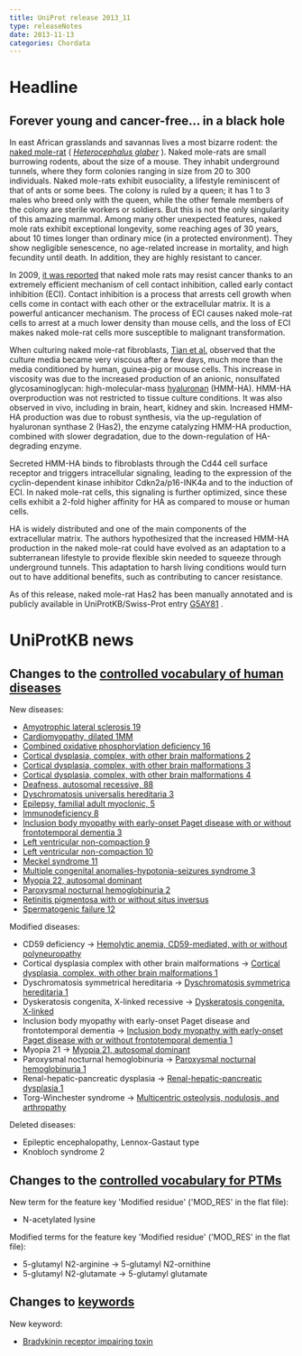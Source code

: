 ```yaml
---
title: UniProt release 2013_11
type: releaseNotes
date: 2013-11-13
categories: Chordata
---
```


# Headline

## Forever young and cancer-free... in a black hole

In east African grasslands and savannas lives a most bizarre rodent: the [naked mole-rat](http://en.wikipedia.org/wiki/Naked_mole_rat) ( [_Heterocephalus glaber_](https://www.uniprot.org/taxonomy/10181) ). Naked mole-rats are small burrowing rodents, about the size of a mouse. They inhabit underground tunnels, where they form colonies ranging in size from 20 to 300 individuals. Naked mole-rats exhibit eusociality, a lifestyle reminiscent of that of ants or some bees. The colony is ruled by a queen; it has 1 to 3 males who breed only with the queen, while the other female members of the colony are sterile workers or soldiers. But this is not the only singularity of this amazing mammal. Among many other unexpected features, naked mole rats exhibit exceptional longevity, some reaching ages of 30 years, about 10 times longer than ordinary mice (in a protected environment). They show negligible senescence, no age-related increase in mortality, and high fecundity until death. In addition, they are highly resistant to cancer.

In 2009, [it was reported](http://www.ncbi.nlm.nih.gov/pubmed/19858485) that naked mole rats may resist cancer thanks to an extremely efficient mechanism of cell contact inhibition, called early contact inhibition (ECI). Contact inhibition is a process that arrests cell growth when cells come in contact with each other or the extracellular matrix. It is a powerful anticancer mechanism. The process of ECI causes naked mole-rat cells to arrest at a much lower density than mouse cells, and the loss of ECI makes naked mole-rat cells more susceptible to malignant transformation.

When culturing naked mole-rat fibroblasts, [Tian et al.](http://www.ncbi.nlm.nih.gov/pubmed/23783513) observed that the culture media became very viscous after a few days, much more than the media conditioned by human, guinea-pig or mouse cells. This increase in viscosity was due to the increased production of an anionic, nonsulfated glycosaminoglycan: high-molecular-mass [hyaluronan](http://www.ncbi.nlm.nih.gov/pubmed/1563592) (HMM-HA). HMM-HA overproduction was not restricted to tissue culture conditions. It was also observed in vivo, including in brain, heart, kidney and skin. Increased HMM-HA production was due to robust synthesis, via the up-regulation of hyaluronan synthase 2 (Has2), the enzyme catalyzing HMM-HA production, combined with slower degradation, due to the down-regulation of HA-degrading enzyme.

Secreted HMM-HA binds to fibroblasts through the Cd44 cell surface receptor and triggers intracellular signaling, leading to the expression of the cyclin-dependent kinase inhibitor Cdkn2a/p16-INK4a and to the induction of ECI. In naked mole-rat cells, this signaling is further optimized, since these cells exhibit a 2-fold higher affinity for HA as compared to mouse or human cells.

HA is widely distributed and one of the main components of the extracellular matrix. The authors hypothesized that the increased HMM-HA production in the naked mole-rat could have evolved as an adaptation to a subterranean lifestyle to provide flexible skin needed to squeeze through underground tunnels. This adaptation to harsh living conditions would turn out to have additional benefits, such as contributing to cancer resistance.

As of this release, naked mole-rat Has2 has been manually annotated and is publicly available in UniProtKB/Swiss-Prot entry [G5AY81](https://www.uniprot.org/uniprotkb/G5AY81) .

# UniProtKB news

## Changes to the [controlled vocabulary of human diseases](https://ftp.uniprot.org/pub/databases/uniprot/current_release/knowledgebase/complete/docs/humdisease)

New diseases:

- [Amyotrophic lateral sclerosis 19](https://www.uniprot.org/diseases/DI-03881)
- [Cardiomyopathy, dilated 1MM](https://www.uniprot.org/diseases/DI-03872)
- [Combined oxidative phosphorylation deficiency 16](https://www.uniprot.org/diseases/DI-03874)
- [Cortical dysplasia, complex, with other brain malformations 2](https://www.uniprot.org/diseases/DI-03883)
- [Cortical dysplasia, complex, with other brain malformations 3](https://www.uniprot.org/diseases/DI-03884)
- [Cortical dysplasia, complex, with other brain malformations 4](https://www.uniprot.org/diseases/DI-03885)
- [Deafness, autosomal recessive, 88](https://www.uniprot.org/diseases/DI-03888)
- [Dyschromatosis universalis hereditaria 3](https://www.uniprot.org/diseases/DI-03880)
- [Epilepsy, familial adult myoclonic, 5](https://www.uniprot.org/diseases/DI-03870)
- [Immunodeficiency 8](https://www.uniprot.org/diseases/DI-03875)
- [Inclusion body myopathy with early-onset Paget disease with or without frontotemporal dementia 3](https://www.uniprot.org/diseases/DI-03882)
- [Left ventricular non-compaction 9](https://www.uniprot.org/diseases/DI-03886)
- [Left ventricular non-compaction 10](https://www.uniprot.org/diseases/DI-03871)
- [Meckel syndrome 11](https://www.uniprot.org/diseases/DI-03873)
- [Multiple congenital anomalies-hypotonia-seizures syndrome 3](https://www.uniprot.org/diseases/DI-03879)
- [Myopia 22, autosomal dominant](https://www.uniprot.org/diseases/DI-03878)
- [Paroxysmal nocturnal hemoglobinuria 2](https://www.uniprot.org/diseases/DI-03876)
- [Retinitis pigmentosa with or without situs inversus](https://www.uniprot.org/diseases/DI-03887)
- [Spermatogenic failure 12](https://www.uniprot.org/diseases/DI-03877)

Modified diseases:

- CD59 deficiency -&gt; [Hemolytic anemia, CD59-mediated, with or without polyneuropathy](https://www.uniprot.org/diseases/DI-01329)
- Cortical dysplasia complex with other brain malformations -&gt; [Cortical dysplasia, complex, with other brain malformations 1](https://www.uniprot.org/diseases/DI-03150)
- Dyschromatosis symmetrical hereditaria -&gt; [Dyschromatosis symmetrica hereditaria 1](https://www.uniprot.org/diseases/DI-01510)
- Dyskeratosis congenita, X-linked recessive -&gt; [Dyskeratosis congenita, X-linked](https://www.uniprot.org/diseases/DI-00409)
- Inclusion body myopathy with early-onset Paget disease and frontotemporal dementia -&gt; [Inclusion body myopathy with early-onset Paget disease with or without frontotemporal dementia 1](https://www.uniprot.org/diseases/DI-01817)
- Myopia 21 -&gt; [Myopia 21, autosomal dominant](https://www.uniprot.org/diseases/DI-03177)
- Paroxysmal nocturnal hemoglobinuria -&gt; [Paroxysmal nocturnal hemoglobinuria 1](https://www.uniprot.org/diseases/DI-02141)
- Renal-hepatic-pancreatic dysplasia -&gt; [Renal-hepatic-pancreatic dysplasia 1](https://www.uniprot.org/diseases/DI-02259)
- Torg-Winchester syndrome -&gt; [Multicentric osteolysis, nodulosis, and arthropathy](https://www.uniprot.org/diseases/DI-02374)

Deleted diseases:

- Epileptic encephalopathy, Lennox-Gastaut type
- Knobloch syndrome 2

## Changes to the [controlled vocabulary for PTMs](https://ftp.uniprot.org/pub/databases/uniprot/current_release/knowledgebase/complete/docs/ptmlist)

New term for the feature key 'Modified residue' ('MOD_RES' in the flat file):

- N-acetylated lysine

Modified terms for the feature key 'Modified residue' ('MOD_RES' in the flat file):

- 5-glutamyl N2-arginine -&gt; 5-glutamyl N2-ornithine
- 5-glutamyl N2-glutamate -&gt; 5-glutamyl glutamate

## Changes to [keywords](https://ftp.uniprot.org/pub/databases/uniprot/current_release/knowledgebase/complete/docs/keywlist)

New keyword:

- [Bradykinin receptor impairing toxin](https://www.uniprot.org/keywords/KW-1222)
